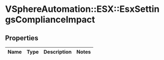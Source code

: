 # VSphereAutomation::ESX::EsxSettingsComplianceImpact

## Properties
Name | Type | Description | Notes
------------ | ------------- | ------------- | -------------


